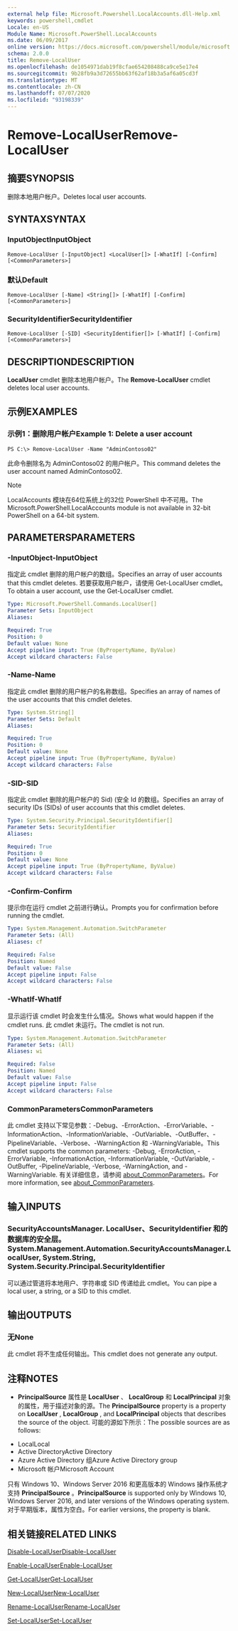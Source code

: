 ```yaml
---
external help file: Microsoft.Powershell.LocalAccounts.dll-Help.xml
keywords: powershell,cmdlet
Locale: en-US
Module Name: Microsoft.PowerShell.LocalAccounts
ms.date: 06/09/2017
online version: https://docs.microsoft.com/powershell/module/microsoft.powershell.localaccounts/remove-localuser?view=powershell-5.1&WT.mc_id=ps-gethelp
schema: 2.0.0
title: Remove-LocalUser
ms.openlocfilehash: de1054971dab19f8cfae654208488ca9ce5e17e4
ms.sourcegitcommit: 9b28fb9a3d72655bb63f62af18b3a5af6a05cd3f
ms.translationtype: MT
ms.contentlocale: zh-CN
ms.lasthandoff: 07/07/2020
ms.locfileid: "93198339"
---
```

# <span data-ttu-id="66595-103">Remove-LocalUser</span><span class="sxs-lookup"><span data-stu-id="66595-103">Remove-LocalUser</span></span>

## <span data-ttu-id="66595-104">摘要</span><span class="sxs-lookup"><span data-stu-id="66595-104">SYNOPSIS</span></span>
<span data-ttu-id="66595-105">删除本地用户帐户。</span><span class="sxs-lookup"><span data-stu-id="66595-105">Deletes local user accounts.</span></span>

## <span data-ttu-id="66595-106">SYNTAX</span><span class="sxs-lookup"><span data-stu-id="66595-106">SYNTAX</span></span>

### <span data-ttu-id="66595-107">InputObject</span><span class="sxs-lookup"><span data-stu-id="66595-107">InputObject</span></span>

```
Remove-LocalUser [-InputObject] <LocalUser[]> [-WhatIf] [-Confirm] [<CommonParameters>]
```

### <span data-ttu-id="66595-108">默认</span><span class="sxs-lookup"><span data-stu-id="66595-108">Default</span></span>

```
Remove-LocalUser [-Name] <String[]> [-WhatIf] [-Confirm] [<CommonParameters>]
```

### <span data-ttu-id="66595-109">SecurityIdentifier</span><span class="sxs-lookup"><span data-stu-id="66595-109">SecurityIdentifier</span></span>

```
Remove-LocalUser [-SID] <SecurityIdentifier[]> [-WhatIf] [-Confirm] [<CommonParameters>]
```

## <span data-ttu-id="66595-110">DESCRIPTION</span><span class="sxs-lookup"><span data-stu-id="66595-110">DESCRIPTION</span></span>
<span data-ttu-id="66595-111">**LocalUser** cmdlet 删除本地用户帐户。</span><span class="sxs-lookup"><span data-stu-id="66595-111">The **Remove-LocalUser** cmdlet deletes local user accounts.</span></span>

## <span data-ttu-id="66595-112">示例</span><span class="sxs-lookup"><span data-stu-id="66595-112">EXAMPLES</span></span>

### <span data-ttu-id="66595-113">示例1：删除用户帐户</span><span class="sxs-lookup"><span data-stu-id="66595-113">Example 1: Delete a user account</span></span>

```
PS C:\> Remove-LocalUser -Name "AdminContoso02"
```

<span data-ttu-id="66595-114">此命令删除名为 AdminContoso02 的用户帐户。</span><span class="sxs-lookup"><span data-stu-id="66595-114">This command deletes the user account named AdminContoso02.</span></span>

> [!NOTE]
> <span data-ttu-id="66595-115">LocalAccounts 模块在64位系统上的32位 PowerShell 中不可用。</span><span class="sxs-lookup"><span data-stu-id="66595-115">The Microsoft.PowerShell.LocalAccounts module is not available in 32-bit PowerShell on a 64-bit system.</span></span>

## <span data-ttu-id="66595-116">PARAMETERS</span><span class="sxs-lookup"><span data-stu-id="66595-116">PARAMETERS</span></span>

### <span data-ttu-id="66595-117">-InputObject</span><span class="sxs-lookup"><span data-stu-id="66595-117">-InputObject</span></span>
<span data-ttu-id="66595-118">指定此 cmdlet 删除的用户帐户的数组。</span><span class="sxs-lookup"><span data-stu-id="66595-118">Specifies an array of user accounts that this cmdlet deletes.</span></span>
<span data-ttu-id="66595-119">若要获取用户帐户，请使用 Get-LocalUser cmdlet。</span><span class="sxs-lookup"><span data-stu-id="66595-119">To obtain a user account, use the Get-LocalUser cmdlet.</span></span>

```yaml
Type: Microsoft.PowerShell.Commands.LocalUser[]
Parameter Sets: InputObject
Aliases:

Required: True
Position: 0
Default value: None
Accept pipeline input: True (ByPropertyName, ByValue)
Accept wildcard characters: False
```

### <span data-ttu-id="66595-120">-Name</span><span class="sxs-lookup"><span data-stu-id="66595-120">-Name</span></span>
<span data-ttu-id="66595-121">指定此 cmdlet 删除的用户帐户的名称数组。</span><span class="sxs-lookup"><span data-stu-id="66595-121">Specifies an array of names of the user accounts that this cmdlet deletes.</span></span>

```yaml
Type: System.String[]
Parameter Sets: Default
Aliases:

Required: True
Position: 0
Default value: None
Accept pipeline input: True (ByPropertyName, ByValue)
Accept wildcard characters: False
```

### <span data-ttu-id="66595-122">-SID</span><span class="sxs-lookup"><span data-stu-id="66595-122">-SID</span></span>
<span data-ttu-id="66595-123">指定此 cmdlet 删除的用户帐户的 Sid)  (安全 Id 的数组。</span><span class="sxs-lookup"><span data-stu-id="66595-123">Specifies an array of security IDs (SIDs) of user accounts that this cmdlet deletes.</span></span>

```yaml
Type: System.Security.Principal.SecurityIdentifier[]
Parameter Sets: SecurityIdentifier
Aliases:

Required: True
Position: 0
Default value: None
Accept pipeline input: True (ByPropertyName, ByValue)
Accept wildcard characters: False
```

### <span data-ttu-id="66595-124">-Confirm</span><span class="sxs-lookup"><span data-stu-id="66595-124">-Confirm</span></span>
<span data-ttu-id="66595-125">提示你在运行 cmdlet 之前进行确认。</span><span class="sxs-lookup"><span data-stu-id="66595-125">Prompts you for confirmation before running the cmdlet.</span></span>

```yaml
Type: System.Management.Automation.SwitchParameter
Parameter Sets: (All)
Aliases: cf

Required: False
Position: Named
Default value: False
Accept pipeline input: False
Accept wildcard characters: False
```

### <span data-ttu-id="66595-126">-WhatIf</span><span class="sxs-lookup"><span data-stu-id="66595-126">-WhatIf</span></span>
<span data-ttu-id="66595-127">显示运行该 cmdlet 时会发生什么情况。</span><span class="sxs-lookup"><span data-stu-id="66595-127">Shows what would happen if the cmdlet runs.</span></span>
<span data-ttu-id="66595-128">此 cmdlet 未运行。</span><span class="sxs-lookup"><span data-stu-id="66595-128">The cmdlet is not run.</span></span>

```yaml
Type: System.Management.Automation.SwitchParameter
Parameter Sets: (All)
Aliases: wi

Required: False
Position: Named
Default value: False
Accept pipeline input: False
Accept wildcard characters: False
```

### <span data-ttu-id="66595-129">CommonParameters</span><span class="sxs-lookup"><span data-stu-id="66595-129">CommonParameters</span></span>
<span data-ttu-id="66595-130">此 cmdlet 支持以下常见参数：-Debug、-ErrorAction、-ErrorVariable、-InformationAction、-InformationVariable、-OutVariable、-OutBuffer、-PipelineVariable、-Verbose、-WarningAction 和 -WarningVariable。</span><span class="sxs-lookup"><span data-stu-id="66595-130">This cmdlet supports the common parameters: -Debug, -ErrorAction, -ErrorVariable, -InformationAction, -InformationVariable, -OutVariable, -OutBuffer, -PipelineVariable, -Verbose, -WarningAction, and -WarningVariable.</span></span> <span data-ttu-id="66595-131">有关详细信息，请参阅 [about_CommonParameters](https://go.microsoft.com/fwlink/?LinkID=113216)。</span><span class="sxs-lookup"><span data-stu-id="66595-131">For more information, see [about_CommonParameters](https://go.microsoft.com/fwlink/?LinkID=113216).</span></span>

## <span data-ttu-id="66595-132">输入</span><span class="sxs-lookup"><span data-stu-id="66595-132">INPUTS</span></span>

### <span data-ttu-id="66595-133">SecurityAccountsManager. LocalUser、SecurityIdentifier 和的数据库的安全层。</span><span class="sxs-lookup"><span data-stu-id="66595-133">System.Management.Automation.SecurityAccountsManager.LocalUser, System.String, System.Security.Principal.SecurityIdentifier</span></span>
<span data-ttu-id="66595-134">可以通过管道将本地用户、字符串或 SID 传递给此 cmdlet。</span><span class="sxs-lookup"><span data-stu-id="66595-134">You can pipe a local user, a string, or a SID to this cmdlet.</span></span>

## <span data-ttu-id="66595-135">输出</span><span class="sxs-lookup"><span data-stu-id="66595-135">OUTPUTS</span></span>

### <span data-ttu-id="66595-136">无</span><span class="sxs-lookup"><span data-stu-id="66595-136">None</span></span>
<span data-ttu-id="66595-137">此 cmdlet 将不生成任何输出。</span><span class="sxs-lookup"><span data-stu-id="66595-137">This cmdlet does not generate any output.</span></span>

## <span data-ttu-id="66595-138">注释</span><span class="sxs-lookup"><span data-stu-id="66595-138">NOTES</span></span>

* <span data-ttu-id="66595-139">**PrincipalSource** 属性是 **LocalUser** 、 **LocalGroup** 和 **LocalPrincipal** 对象的属性，用于描述对象的源。</span><span class="sxs-lookup"><span data-stu-id="66595-139">The **PrincipalSource** property is a property on **LocalUser** , **LocalGroup** , and **LocalPrincipal** objects that describes the source of the object.</span></span> <span data-ttu-id="66595-140">可能的源如下所示：</span><span class="sxs-lookup"><span data-stu-id="66595-140">The possible sources are as follows:</span></span>

- <span data-ttu-id="66595-141">Local</span><span class="sxs-lookup"><span data-stu-id="66595-141">Local</span></span>
- <span data-ttu-id="66595-142">Active Directory</span><span class="sxs-lookup"><span data-stu-id="66595-142">Active Directory</span></span>
- <span data-ttu-id="66595-143">Azure Active Directory 组</span><span class="sxs-lookup"><span data-stu-id="66595-143">Azure Active Directory group</span></span>
- <span data-ttu-id="66595-144">Microsoft 帐户</span><span class="sxs-lookup"><span data-stu-id="66595-144">Microsoft Account</span></span>

<span data-ttu-id="66595-145">只有 Windows 10、Windows Server 2016 和更高版本的 Windows 操作系统才支持 **PrincipalSource** 。</span><span class="sxs-lookup"><span data-stu-id="66595-145">**PrincipalSource** is supported only by Windows 10, Windows Server 2016, and later versions of the Windows operating system.</span></span> <span data-ttu-id="66595-146">对于早期版本，属性为空白。</span><span class="sxs-lookup"><span data-stu-id="66595-146">For earlier versions, the property is blank.</span></span>

## <span data-ttu-id="66595-147">相关链接</span><span class="sxs-lookup"><span data-stu-id="66595-147">RELATED LINKS</span></span>

[<span data-ttu-id="66595-148">Disable-LocalUser</span><span class="sxs-lookup"><span data-stu-id="66595-148">Disable-LocalUser</span></span>](Disable-LocalUser.md)

[<span data-ttu-id="66595-149">Enable-LocalUser</span><span class="sxs-lookup"><span data-stu-id="66595-149">Enable-LocalUser</span></span>](Enable-LocalUser.md)

[<span data-ttu-id="66595-150">Get-LocalUser</span><span class="sxs-lookup"><span data-stu-id="66595-150">Get-LocalUser</span></span>](Get-LocalUser.md)

[<span data-ttu-id="66595-151">New-LocalUser</span><span class="sxs-lookup"><span data-stu-id="66595-151">New-LocalUser</span></span>](New-LocalUser.md)

[<span data-ttu-id="66595-152">Rename-LocalUser</span><span class="sxs-lookup"><span data-stu-id="66595-152">Rename-LocalUser</span></span>](Rename-LocalUser.md)

[<span data-ttu-id="66595-153">Set-LocalUser</span><span class="sxs-lookup"><span data-stu-id="66595-153">Set-LocalUser</span></span>](Set-LocalUser.md)
